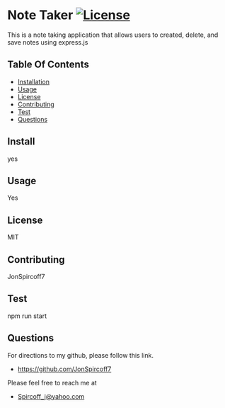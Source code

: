 # Note Taker [![License](https://img.shields.io/badge/License-MIT-blue.svg)](https://opensource.org/licenses/MIT)

This is a note taking application that allows users to created, delete, and save notes using express.js

## Table Of Contents

- [Installation](#install)
- [Usage](#usage)
- [License](#license)
- [Contributing](#contributing)
- [Test](#test)
- [Questions](#questions)

## Install

yes

## Usage

Yes

## License

MIT

## Contributing

JonSpircoff7

## Test

npm run start

## Questions

For directions to my github, please follow this link.

- https://github.com/JonSpircoff7

Please feel free to reach me at

- Spircoff_j@yahoo.com
